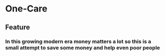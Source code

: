 # One-Care
## Feature
### In this growing modern era money matters a lot so this is a small attempt to save some money and help even poor people
